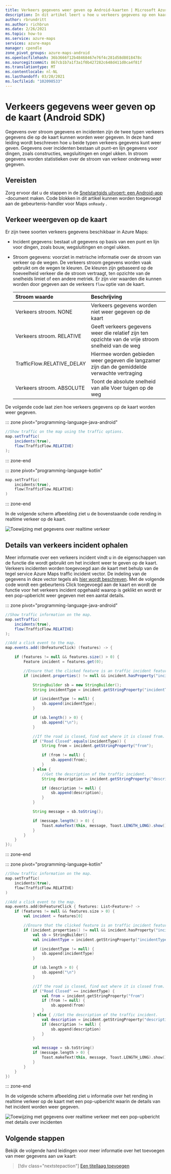 ```yaml
---
title: Verkeers gegevens weer geven op Android-kaarten | Microsoft Azure kaarten
description: In dit artikel leert u hoe u verkeers gegevens op een kaart kunt weer geven met behulp van de Microsoft Azure Maps Android SDK.
author: rbrundritt
ms.author: richbrun
ms.date: 2/26/2021
ms.topic: how-to
ms.service: azure-maps
services: azure-maps
manager: cpendle
zone_pivot_groups: azure-maps-android
ms.openlocfilehash: 36b3666f12b48468467e76f4c281d58d8018478c
ms.sourcegitcommit: 867cb1b7a1f3a1f0b427282c648d411d0ca4f81f
ms.translationtype: MT
ms.contentlocale: nl-NL
ms.lasthandoff: 03/20/2021
ms.locfileid: "102098533"
---
```

# <a name="show-traffic-data-on-the-map-android-sdk"></a>Verkeers gegevens weer geven op de kaart (Android SDK)

Gegevens over stroom gegevens en incidenten zijn de twee typen verkeers gegevens die op de kaart kunnen worden weer gegeven. In deze hand leiding wordt beschreven hoe u beide typen verkeers gegevens kunt weer geven. Gegevens over incidenten bestaan uit punt-en lijn gegevens voor dingen, zoals constructies, wegsluitingen en ongel ukken. In stroom gegevens worden statistieken over de stroom van verkeer onderweg weer gegeven.

## <a name="prerequisites"></a>Vereisten

Zorg ervoor dat u de stappen in de [Snelstartgids uitvoert: een Android-app](quick-android-map.md) -document maken. Code blokken in dit artikel kunnen worden toegevoegd aan de gebeurtenis-handler voor Maps `onReady` .

## <a name="show-traffic-on-the-map"></a>Verkeer weergeven op de kaart

Er zijn twee soorten verkeers gegevens beschikbaar in Azure Maps:

- Incident gegevens: bestaat uit gegevens op basis van een punt en lijn voor dingen, zoals bouw, wegsluitingen en ongel ukken.
- Stroom gegevens: voorziet in metrische informatie over de stroom van verkeer op de wegen. De verkeers stroom gegevens worden vaak gebruikt om de wegen te kleuren. De kleuren zijn gebaseerd op de hoeveelheid verkeer die de stroom vertraagt, ten opzichte van de snelheids limiet of een andere metriek. Er zijn vier waarden die kunnen worden door gegeven aan de verkeers `flow` optie van de kaart.

    |Stroom waarde | Beschrijving|
    | :-- | :-- |
    | Verkeers stroom. NONE | Verkeers gegevens worden niet weer gegeven op de kaart |
    | Verkeers stroom. RELATIVE | Geeft verkeers gegevens weer die relatief zijn ten opzichte van de vrije stroom snelheid van de weg |
    | TrafficFlow.RELATIVE_DELAY | Hiermee worden gebieden weer gegeven die langzamer zijn dan de gemiddelde verwachte vertraging |
    | Verkeers stroom. ABSOLUTE | Toont de absolute snelheid van alle Voer tuigen op de weg |

De volgende code laat zien hoe verkeers gegevens op de kaart worden weer gegeven.

::: zone pivot="programming-language-java-android"

```java
//Show traffic on the map using the traffic options.
map.setTraffic(
    incidents(true),
    flow(TrafficFlow.RELATIVE)
);
```

::: zone-end

::: zone pivot="programming-language-kotlin"

```kotlin
map.setTraffic(
    incidents(true),
    flow(TrafficFlow.RELATIVE)
)
```

::: zone-end

In de volgende scherm afbeelding ziet u de bovenstaande code rending in realtime verkeer op de kaart.

![Toewijzing met gegevens over realtime verkeer](media/how-to-show-traffic-android/android-show-traffic.png)

## <a name="get-traffic-incident-details"></a>Details van verkeers incident ophalen

Meer informatie over een verkeers incident vindt u in de eigenschappen van de functie die wordt gebruikt om het incident weer te geven op de kaart. Verkeers incidenten worden toegevoegd aan de kaart met behulp van de tegel service Azure Maps traffic incident vector. De indeling van de gegevens in deze vector tegels als [hier wordt beschreven](https://developer.tomtom.com/traffic-api/traffic-api-documentation-traffic-incidents/vector-incident-tiles). Met de volgende code wordt een gebeurtenis Click toegevoegd aan de kaart en wordt de functie voor het verkeers incident opgehaald waarop is geklikt en wordt er een pop-upbericht weer gegeven met een aantal details.

::: zone pivot="programming-language-java-android"

```java
//Show traffic information on the map.
map.setTraffic(
    incidents(true),
    flow(TrafficFlow.RELATIVE)
);

//Add a click event to the map.
map.events.add((OnFeatureClick) (features) -> {

    if (features != null && features.size() > 0) {
        Feature incident = features.get(0);

        //Ensure that the clicked feature is an traffic incident feature.
        if (incident.properties() != null && incident.hasProperty("incidentType")) {

            StringBuilder sb = new StringBuilder();
            String incidentType = incident.getStringProperty("incidentType");

            if (incidentType != null) {
                sb.append(incidentType);
            }

            if (sb.length() > 0) {
                sb.append("\n");
            }

            //If the road is closed, find out where it is closed from.
            if ("Road Closed".equals(incidentType)) {
                String from = incident.getStringProperty("from");

                if (from != null) {
                    sb.append(from);
                }
            } else {
                //Get the description of the traffic incident.
                String description = incident.getStringProperty("description");

                if (description != null) {
                    sb.append(description);
                }
            }

            String message = sb.toString();

            if (message.length() > 0) {
                Toast.makeText(this, message, Toast.LENGTH_LONG).show();
            }
        }
    }
});
```

::: zone-end

::: zone pivot="programming-language-kotlin"

```kotlin
//Show traffic information on the map.
map.setTraffic(
    incidents(true),
    flow(TrafficFlow.RELATIVE)
)

//Add a click event to the map.
map.events.add(OnFeatureClick { features: List<Feature>? ->
    if (features != null && features.size > 0) {
        val incident = features[0]

        //Ensure that the clicked feature is an traffic incident feature.
        if (incident.properties() != null && incident.hasProperty("incidentType")) {
            val sb = StringBuilder()
            val incidentType = incident.getStringProperty("incidentType")

            if (incidentType != null) {
                sb.append(incidentType)
            }

            if (sb.length > 0) {
                sb.append("\n")
            }

            //If the road is closed, find out where it is closed from.
            if ("Road Closed" == incidentType) {
                val from = incident.getStringProperty("from")
                if (from != null) {
                    sb.append(from)
                }
            } else { //Get the description of the traffic incident.
                val description = incident.getStringProperty("description")
                if (description != null) {
                    sb.append(description)
                }
            }

            val message = sb.toString()
            if (message.length > 0) {
                Toast.makeText(this, message, Toast.LENGTH_LONG).show()
            }
        }
    }
})
```

::: zone-end

In de volgende scherm afbeelding ziet u informatie over het rending in realtime verkeer op de kaart met een pop-upbericht waarin de details van het incident worden weer gegeven.

![Toewijzing met gegevens over realtime verkeer met een pop-upbericht met details over incidenten](media/how-to-show-traffic-android/android-traffic-details.png)

## <a name="next-steps"></a>Volgende stappen

Bekijk de volgende hand leidingen voor meer informatie over het toevoegen van meer gegevens aan uw kaart:

> [!div class="nextstepaction"]
> [Een titellaag toevoegen](how-to-add-tile-layer-android-map.md)
